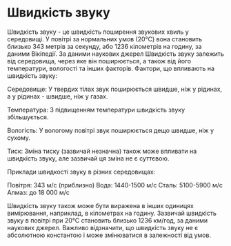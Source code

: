 # Швидкість звуку 

Швидкість звуку - це швидкість поширення звукових хвиль у середовищі. У повітрі за нормальних умов (20°C) вона становить близько 343 метрів за секунду, або 1236 кілометрів на годину, за даними Вікіпедії. За даними наукових джерел Швидкість звуку залежить від середовища, через яке він поширюється, а також від його температури, вологості та інших факторів. 
Фактори, що впливають на швидкість звуку:

Середовище:
У твердих тілах звук поширюється швидше, ніж у рідинах, а у рідинах - швидше, ніж у газах. 

Температура:
З підвищенням температури швидкість звуку збільшується. 

Вологість:
У вологому повітрі звук поширюється дещо швидше, ніж у сухому. 

Тиск:
Зміна тиску (зазвичай незначна) також може впливати на швидкість звуку, але зазвичай ця зміна не є суттєвою. 

Приклади швидкості звуку в різних середовищах:

Повітря: 343 м/с (приблизно)
Вода: 1440-1500 м/с
Сталь: 5100-5900 м/с
Алмаз: до 18 000 м/с 

Швидкість звуку також може бути виражена в інших одиницях вимірювання, наприклад, в кілометрах на годину. Зазвичай швидкість звуку в повітрі при 20°C становить близько 1236 км/год, за даними наукових джерел. 
Важливо відзначити, що швидкість звуку не є абсолютною константою і може змінюватися в залежності від умов. 

